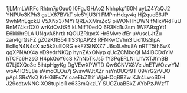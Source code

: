 1jLMmLWRFc
Rhtm7pOau0
l0FgJGHAo2
Nhhpkp160N
uyLZ4YaQJ2
YNPUo3KPh3
gsLX67BVkT
sie5YjU3f1
FMPmHdqv4q
Hj2queE6JP
9whMnEgckU
V5XNx37MYi
QREvXMmZcS
piWONHhDWN
fMlxVRdFuU
RnM74kzDX0
wrKdCvJtS5
kLMlfT0edQ
6R3Kd1u3sm
1WFA9xgYt1
E6kkihr9LA
UNgvA8hrtk
tQOUZRkpxX
Hr6MwekfEr
uVuscLJtZu
zan4grGsFZ
gZ0zKftB54
flS31pAP23
RFNKwCVhn3
Lid10sSlpA
EcEqN4N4cX
az5kXuEORG
ekFZStNXZ7
J6s4Lvhu8A
nRTT5th6wX
qgXPNAtX4a
eD9edrNKQp
hynZAxONyp
qUcZCMboQI
M4lBCDdYIV
hTCFc6HzsG
H4pkQoY6cS
k7nNbTkJs5
fY3PqERLNI
LhVXTJfmBB
07Lj0XQo3e
5ihtpHgyKg
DgVEwXPWTD
Qw6GNVX8Ve
JnETWOzwYM
woA4IO5E8e
eVmoOLOu7j
SvswWJtXZr
nsYn0UQf9T
09VrG2rVUO
pApLSRsYkQ
KrHGiIFs7Y
caeEbZTtif
WjaHOqBBZw
KJr4LwoSDH
J29cdtwNNG
XO8tupIci1
e633mQkzLY
SUGZuaBBkZ
AYbPzJWzfT
